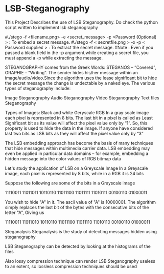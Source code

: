 # LSB-Steganography

This Project Describes the use of LSB Steganography.
Do check the python script written to implement lsb steganography

#./stego -f <filename.png> -e <secret_message> -p <Password (Optional) > : To embed a secret message.
#./stego -f < secretfile.png > -x -p < Password supplied > : To extract the secret message.
#Note : Even if you passed a blank field in the -p argument,while creating a secret file, you must append a -p while extracting the message.

STEGANOGRAPHY comes from the Greek Words: STEGANOS – “Covered”, GRAPHIE – “Writing”. The sender hides his/her message within an image/audio/video.Since the algorithm uses the lease significant bit to hide the secret message the change is undectable by a naked eye.
The various types of steganography include:

Image Steganography
Audio Steganography
Video Steganography
Text files Steganography

Types of Images:
Black and white
Geryscale
RGB
In a gray scale image each pixel is represented in 8 bits. The last bit in a pixel is called as Least Significant bit as its value will affect the pixel value only by “1”. So, this property is used to hide the data in the image. If anyone have considered last two bits as LSB bits as they will affect the pixel value only by “3”

The LSB embedding approach has become the basis of many techniques that hide messages within multimedia carrier data. LSB embedding may even be applied in particular data domains – for example, embedding a hidden message into the color values of RGB bitmap data

Let's study the application of LSB on a Greyscale Image
In a Greyscale image, each pixel is represented by 8 bits, while in a RGB it is 24 bits

Suppose the following are some of the bits in a Grayscale image

11110011
11011011
10110110
11011100
11011111
11010111
00100110
01000011

You wish to hide "A" in it. The ascii value of "A" is 10000001.
The algorithm simply replaces the last bit of the bytes with the consecutive bits of the letter "A", Giving us

11110011
11011010
10110110
11011100
11011110
11010110
00100110
01000011

Steganalysis
Steganalysis is the study of detecting messages hidden using steganography

LSB Steganography can be detected by looking at the histograms of the files

Also lossy compression technique can render LSB Steganography useless to an extent, so lossless compression techniques should be used

